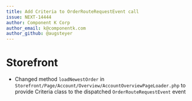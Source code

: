 ```yaml
---
title: Add Criteria to OrderRouteRequestEvent call
issue: NEXT-14444
author: Component K Corp
author_email: k@componentk.com
author_github: @augsteyer
---
```

# Storefront
* Changed method `loadNewestOrder` in `Storefront/Page/Account/Overview/AccountOverviewPageLoader.php` to provide Criteria class to the dispatched `OrderRouteRequestEvent` event
